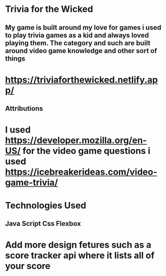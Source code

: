 # Trivia for the Wicked 
## My game is built around my love for games i used to play trivia games as a kid and always loved playing them. The category and such are built around video game knowledge and other sort of things 


# https://triviaforthewicked.netlify.app/

## Attributions
# I used https://developer.mozilla.org/en-US/ for the video game questions i used https://icebreakerideas.com/video-game-trivia/ 

# Technologies Used
## Java Script Css Flexbox

# Add more design fetures such as a score tracker api where it lists all of your score 
